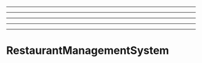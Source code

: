 -------------------------------------------------------------
----------------------------------------------------------------------------------------------------
----------------------------------------------------------------------------------------------------
----------------------------------------------------------------------------------------------------
----------------------------------------------------------------------------------------------------
# RestaurantManagementSystem
